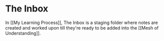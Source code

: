 # The Inbox
In [[My Learning Process]], The Inbox is a staging folder where notes are created and worked upon till they're ready to be added into the [[Mesh of Understanding]].